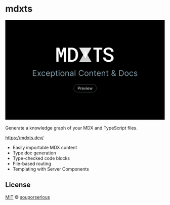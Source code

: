 # mdxts

![MDXTS - Exceptional Content & Docs](/site/app/opengraph-image.png)

Generate a knowledge graph of your MDX and TypeScript files.

https://mdxts.dev/

- Easily importable MDX content
- Type doc generation
- Type-checked code blocks
- File-based routing
- Templating with Server Components

## License

[MIT](/LICENSE.md) © [souporserious](https://souporserious.com/)
